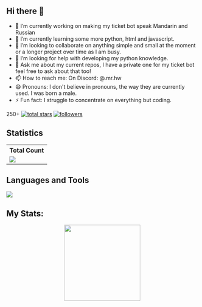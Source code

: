 ## Hi there 👋

- 🔭 I’m currently working on making my ticket bot speak Mandarin and Russian
- 🌱 I’m currently learning some more python, html and javascript.
- 👯 I’m looking to collaborate on anything simple and small at the moment or a longer project over time as I am busy.
- 🤔 I’m looking for help with developing my python knowledge.
- 💬 Ask me about my current repos, I have a private one for my ticket bot feel free to ask about that too!
- 📫 How to reach me: On Discord: @.mr.hw
- 😄 Pronouns: I don't believe in pronouns, the way they are currently used. I was born a male.
- ⚡ Fun fact: I struggle to concentrate on everything but coding.

250+
         <a href="https://github.com/TyrannoSeahorseRex?tab=repositories&sort=stargazers">
    <img alt="total stars" title="Total stars on GitHub" src="https://custom-icon-badges.demolab.com/github/stars/TyrannoSeahorseRex?color=B8B92B&style=for-the-badge&labelColor=959532&logo=star"/></a>
           <a href="https://github.com/TyrannoSeahorseRex"><img alt="followers" title="Follow me on Github" src="https://img.shields.io/github/followers/TyrannoSeahorseRex?color=236ad3&style=for-the-badge&logo=github&label=Follow"/></a>


## Statistics


  <table>
    <tr>
      <th>Total Count</th>
    </tr>
    <tr>
      <td>
         <a href="https://github.com/TyrannoSeahorseRex"> <img src="https://komarev.com/ghpvc/?username=TyrannoSeahorseRex&style=for-the-badge&color=brightgreen"> </a>
      </td>
    </tr>
  </table>

## Languages and Tools

<p align="left"> <a href="https://github.com/TyrannoSeahorseRex"><img src="https://skillicons.dev/icons?i=vscode,github,html,js,python"> </a> </p>

## My Stats:
<p align="center">
<img height="200px" src="https://github-readme-stats.vercel.app/api?username=TyrannoSeahorseRex&hide_border=true&show_icons=true&count_private=true&theme=gruvbox&bg_color=151515">
</p>
